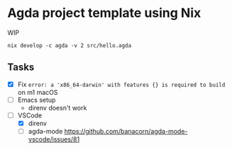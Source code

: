 # Agda project template using Nix

WIP

```
nix develop -c agda -v 2 src/hello.agda
```

## Tasks

- [x] Fix `error: a 'x86_64-darwin' with features {} is required to build` on m1 macOS
- [ ] Emacs setup 
    - direnv doesn't work
- [ ] VSCode
    - [x] direnv
    - [ ] agda-mode https://github.com/banacorn/agda-mode-vscode/issues/81
